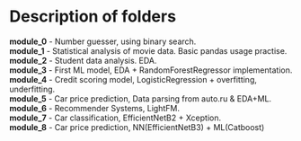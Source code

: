 # Description of folders  
**module_0** - Number guesser, using binary search.  
**module_1** - Statistical analysis of movie data. Basic pandas usage practise.  
**module_2** - Student data analysis. EDA.  
**module_3** - First ML model, EDA + RandomForestRegressor implementation.  
**module_4** - Credit scoring model, LogisticRegression + overfitting, underfitting.  
**module_5** - Car price prediction, Data parsing from auto.ru & EDA+ML.  
**module_6** - Recommender Systems, LightFM.  
**module_7** - Car classification, EfficientNetB2 + Xception.  
**module_8** - Car price prediction, NN(EfficientNetB3) + ML(Catboost)
